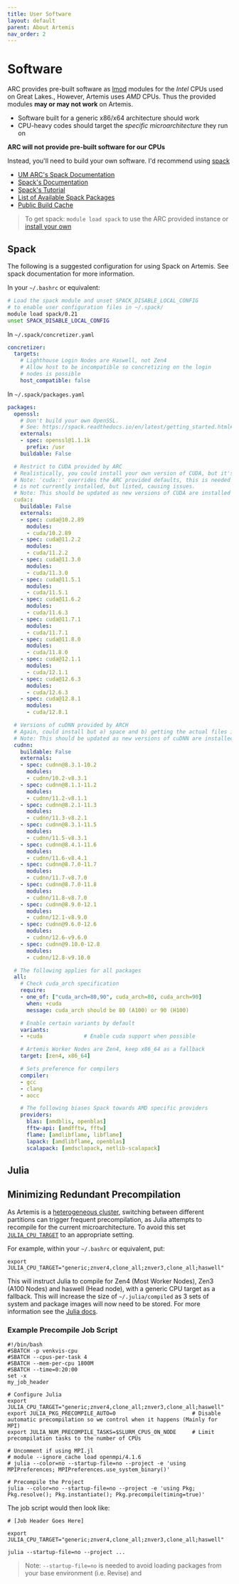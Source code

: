 ```yaml
---
title: User Software
layout: default
parent: About Artemis
nav_order: 2
---
```


# Software
ARC provides pre-built software as [lmod](https://lmod.readthedocs.io/en/latest/index.html) modules for the *Intel* CPUs used on Great Lakes., However, Artemis uses *AMD* CPUs. Thus the provided modules **may or may not work** on Artemis.
- Software built for a generic x86/x64 architecture should work
- CPU-heavy codes should target the *specific microarchitecture* they run on

**ARC will not provide pre-built software for our CPUs**

Instead, you'll need to build your own software. I'd recommend using [spack](https://spack.io)
- [UM ARC's Spack Documentation](https://arc.umich.edu/spack/)
- [Spack's Documentation](https://spack.readthedocs.io/en/latest/)
- [Spack's Tutorial](https://spack-tutorial.readthedocs.io/en/latest/)
- [List of Available Spack Packages](https://packages.spack.io)
- [Public Build Cache](https://cache.spack.io)

> To get spack: `module load spack` to use the ARC provided instance or [install your own](https://spack.readthedocs.io/en/latest/getting_started.html#installation)

## Spack
The following is a suggested configuration for using Spack on Artemis. See spack documentation for more information.

In your `~/.bashrc` or equivalent:
```bash
# Load the spack module and unset SPACK_DISABLE_LOCAL_CONFIG
# to enable user configuration files in ~/.spack/
module load spack/0.21
unset SPACK_DISABLE_LOCAL_CONFIG
```

In `~/.spack/concretizer.yaml`
```yaml
concretizer:
  targets:
    # Lighthouse Login Nodes are Haswell, not Zen4
    # Allow host to be incompatible so concretizing on the login
    # nodes is possible
    host_compatible: false
```

In `~/.spack/packages.yaml`
```yaml
packages:
  openssl:
    # Don't build your own OpenSSL.
    # See: https://spack.readthedocs.io/en/latest/getting_started.html#openssl
    externals:
    - spec: openssl@1.1.1k
      prefix: /usr
    buildable: False

  # Restrict to CUDA provided by ARC
  # Realistically, you could install your own version of CUDA, but it's pretty heavy
  # Note: 'cuda::' overrides the ARC provided defaults, this is needed cause cuda@12.3.0
  # is not currently installed, but listed, causing issues.
  # Note: This should be updated as new versions of CUDA are installed
  cuda::
    buildable: False
    externals:
    - spec: cuda@10.2.89
      modules:
      - cuda/10.2.89
    - spec: cuda@11.2.2
      modules:
      - cuda/11.2.2
    - spec: cuda@11.3.0
      modules:
      - cuda/11.3.0
    - spec: cuda@11.5.1
      modules:
      - cuda/11.5.1
    - spec: cuda@11.6.2
      modules:
      - cuda/11.6.3
    - spec: cuda@11.7.1
      modules:
      - cuda/11.7.1
    - spec: cuda@11.8.0
      modules:
      - cuda/11.8.0
    - spec: cuda@12.1.1
      modules:
      - cuda/12.1.1
    - spec: cuda@12.6.3
      modules:
      - cuda/12.6.3
    - spec: cuda@12.8.1
      modules:
      - cuda/12.8.1

  # Versions of cuDNN provided by ARCH
  # Again, could install but a) space and b) getting the actual files is tricky (install is easy)
  # Note: This should be updated as new versions of cuDNN are installed
  cudnn:
    buildable: False
    externals:
    - spec: cudnn@8.3.1-10.2
      modules:
      - cudnn/10.2-v8.3.1
    - spec: cudnn@8.1.1-11.2
      modules:
      - cudnn/11.2-v8.1.1
    - spec: cudnn@8.2.1-11.3
      modules:
      - cudnn/11.3-v8.2.1
    - spec: cudnn@8.3.1-11.5
      modules:
      - cudnn/11.5-v8.3.1
    - spec: cudnn@8.4.1-11.6
      modules:
      - cudnn/11.6-v8.4.1
    - spec: cudnn@8.7.0-11.7
      modules:
      - cudnn/11.7-v8.7.0
    - spec: cudnn@8.7.0-11.8
      modules:
      - cudnn/11.8-v8.7.0
    - spec: cudnn@8.9.0-12.1
      modules:
      - cudnn/12.1-v8.9.0
    - spec: cudnn@9.6.0-12.6
      modules:
      - cudnn/12.6-v9.6.0
    - spec: cudnn@9.10.0-12.8
      modules:
      - cudnn/12.8-v9.10.0

  # The following applies for all packages
  all:
    # Check cuda_arch specification
    require:
    - one_of: ["cuda_arch=80,90", cuda_arch=80, cuda_arch=90]
      when: +cuda
      message: cuda_arch should be 80 (A100) or 90 (H100)

    # Enable certain variants by default
    variants:
    - +cuda             # Enable cuda support when possible

    # Artemis Worker Nodes are Zen4, keep x86_64 as a fallback
    target: [zen4, x86_64]

    # Sets preference for compilers
    compiler:
    - gcc
    - clang
    - aocc

    # The following biases Spack towards AMD specific providers
    providers:
      blas: [amdblis, openblas]
      fftw-api: [amdfftw, fftw]
      flame: [amdlibflame, libflame]
      lapack: [amdlibflame, openblas]
      scalapack: [amdsclapack, netlib-scalapack]

```

## Julia

## Minimizing Redundant Precompilation

As Artemis is a [heterogeneous cluster](./hardware.md#cluster-architecture), switching between different partitions can trigger frequent precompilation, as Julia attempts to recompile for the current microarchitecture. To avoid this set [`JULIA_CPU_TARGET`](https://docs.julialang.org/en/v1/manual/environment-variables/#JULIA_CPU_TARGET) to an appropriate setting.

For example, within your `~/.bashrc` or equivalent, put:

```shell
export JULIA_CPU_TARGET="generic;znver4,clone_all;znver3,clone_all;haswell"
```

This will instruct Julia to compile for Zen4 (Most Worker Nodes), Zen3 (A100 Nodes) and haswell (Head node), with a generic CPU target as a fallback. This will increase the size of `~/.julia/compiled` as 3 sets of system and package images will now need to be stored. For more information see the [Julia docs](https://docs.julialang.org/en/v1/manual/environment-variables/#JULIA_CPU_TARGET).


### Example Precompile Job Script
```shell
#!/bin/bash
#SBATCH -p venkvis-cpu
#SBATCH --cpus-per-task 4
#SBATCH --mem-per-cpu 1800M
#SBATCH --time=0:20:00
set -x
my_job_header

# Configure Julia
export JULIA_CPU_TARGET="generic;znver4,clone_all;znver3,clone_all;haswell"
export JULIA_PKG_PRECOMPILE_AUTO=0                        # Disable automatic precompilation so we control when it happens (Mainly for MPI)
export JULIA_NUM_PRECOMPILE_TASKS=$SLURM_CPUS_ON_NODE     # Limit precompilation tasks to the number of CPUs

# Uncomment if using MPI.jl
# module --ignore_cache load openmpi/4.1.6
# julia --color=no --startup-file=no --project -e 'using MPIPreferences; MPIPreferences.use_system_binary()'

# Precompile the Project
julia --color=no --startup-file=no --project -e 'using Pkg; Pkg.resolve(); Pkg.instantiate(); Pkg.precompile(timing=true)'
```

The job script would then look like:

```shell
# [Job Header Goes Here]

export JULIA_CPU_TARGET="generic;znver4,clone_all;znver3,clone_all;haswell"

julia --startup-file=no --project ...
```

> Note: `--startup-file=no` is needed to avoid loading packages from your base environment (i.e. Revise) and

